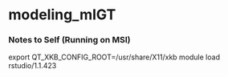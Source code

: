 # modeling_mIGT




### Notes to Self (Running on MSI)
export QT_XKB_CONFIG_ROOT=/usr/share/X11/xkb
module load rstudio/1.1.423
